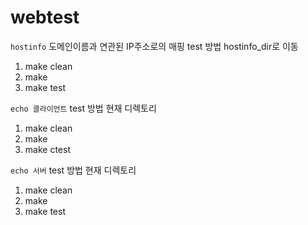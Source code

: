 # webtest
`hostinfo` 도메인이름과 연관된 IP주소로의 매핑
test 방법 hostinfo_dir로 이동
1. make clean
2. make
3. make test

`echo 클라이언트`
test 방법 현재 디렉토리
1. make clean
2. make
3. make ctest

`echo 서버`
test 방법 현재 디렉토리
1. make clean
2. make
3. make test
